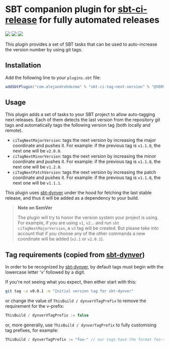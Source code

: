 # SBT companion plugin for [sbt-ci-release](https://github.com/olafurpg/sbt-ci-release) for fully automated releases

[![][github-action-badge]][github-action] [![][maven-badge]][maven] [![][steward-badge]][steward]

This plugin provides a set of SBT tasks that can be used to auto-increase the version number by using git tags.

## Installation

Add the following line to your `plugins.sbt` file:

```sbt
addSbtPlugin("com.alejandrohdezma" % "sbt-ci-tag-next-version" % "@VERSION@")
```

## Usage

This plugin adds a set of tasks to your SBT project to allow auto-tagging next releases. Each of them detects the last version from the repository git tags and automatically tags the following version tag (both locally and remote).

- `ciTagNextMajorVersion`: tags the next version by increasing the major coordinate and pushes it. For example: if the previous tag is `v1.1.0`, the next one will be `v2.0.0`.
- `ciTagNextMinorVersion`: tags the next version by increasing the minor coordinate and pushes it. For example: if the previous tag is `v1.1.0`, the next one will be `v1.2.0`.
- `ciTagNextPatchVersion`: tags the next version by increasing the patch coordinate and pushes it. For example: if the previous tag is `v1.1.0`, the next one will be `v1.1.1`.

This plugin uses [sbt-dynver](https://github.com/dwijnand/sbt-dynver) under the hood for fetching the last stable release, and thus it will be added as a dependency to your build.

> **Note on SemVer**
>
> The plugin will try to honor the version system your project is using. For example, if you are using `v1`, `v2`... and run `sbt ciTagNextMajorVersion`, a `v3` tag will be created. But please take into account that if you choose any of the other commands a new coordinate will be added (`v2.1` or `v2.0.1`).

## Tag requirements (copied from [sbt-dynver](https://github.com/dwijnand/sbt-dynver/blob/master/README.md#tag-requirements))

In order to be recognized by [sbt-dynver](https://github.com/dwijnand/sbt-dynver), by default tags must begin with the lowercase letter 'v' followed by a digit.

If you're not seeing what you expect, then either start with this:

```bash
git tag -a v0.0.1 -m "Initial version tag for sbt-dynver"
```

or change the value of `ThisBuild / dynverVTagPrefix` to remove the requirement for the v-prefix:

```sbt
ThisBuild / dynverVTagPrefix := false
```

or, more generally, use `ThisBuild / dynverTagPrefix` to fully customising tag prefixes, for example:

```sbt
ThisBuild / dynverTagPrefix := "foo-" // our tags have the format foo-<version>, e.g. foo-1.2.3
```

[github-action]: https://github.com/alejandrohdezma/sbt-ci-tag-next-version/actions
[github-action-badge]: https://img.shields.io/endpoint.svg?url=https%3A%2F%2Factions-badge.atrox.dev%2Falejandrohdezma%2Fsbt-ci-tag-next-version%2Fbadge%3Fref%3Dmaster&style=flat
[maven]: https://search.maven.org/search?q=g:%20com.alejandrohdezma%20AND%20a:sbt-ci-tag-next-version
[maven-badge]: https://maven-badges.herokuapp.com/maven-central/com.alejandrohdezma/sbt-ci-tag-next-version/badge.svg?kill_cache=1
[steward]: https://scala-steward.org
[steward-badge]: https://img.shields.io/badge/Scala_Steward-helping-brightgreen.svg?style=flat&logo=data:image/png;base64,iVBORw0KGgoAAAANSUhEUgAAAA4AAAAQCAMAAAARSr4IAAAAVFBMVEUAAACHjojlOy5NWlrKzcYRKjGFjIbp293YycuLa3pYY2LSqql4f3pCUFTgSjNodYRmcXUsPD/NTTbjRS+2jomhgnzNc223cGvZS0HaSD0XLjbaSjElhIr+AAAAAXRSTlMAQObYZgAAAHlJREFUCNdNyosOwyAIhWHAQS1Vt7a77/3fcxxdmv0xwmckutAR1nkm4ggbyEcg/wWmlGLDAA3oL50xi6fk5ffZ3E2E3QfZDCcCN2YtbEWZt+Drc6u6rlqv7Uk0LdKqqr5rk2UCRXOk0vmQKGfc94nOJyQjouF9H/wCc9gECEYfONoAAAAASUVORK5CYII=
